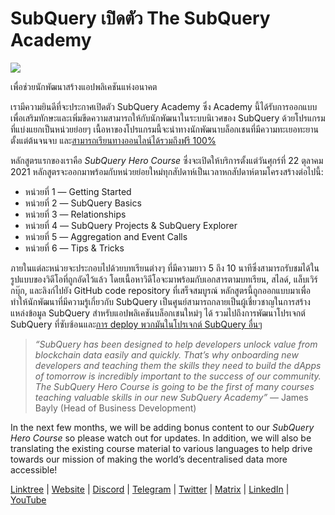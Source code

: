 # SubQuery เปิดตัว The SubQuery Academy

![](https://miro.medium.com/max/700/1*5zmCSCrmqL2gGE-BP_6rDQ.png)

เพื่อช่วยนักพัฒนาสร้างแอปพลิเคชันแห่งอนาคต

เรามีความยินดีที่จะประกาศเปิดตัว SubQuery Academy ซึ่ง Academy นี้ได้รับการออกแบบเพื่อเสริมทักษะและเพิ่มขีดความสามารถให้กับนักพัฒนาในระบบนิเวศของ SubQuery ด้วยโปรแกรมที่แบ่งแยกเป็นหน่วยย่อยๆ เนื้อหาของโปรแกรมนี้จะนำทางนักพัฒนาบล็อกเชนที่มีความทะเยอทะยานตั้งแต่ต้นจนจบ และ[สามารถเรียนทางออนไลน์ได้รวมถึงฟรี 100%](https://doc.subquery.network/)

หลักสูตรแรกของเราคือ *SubQuery Hero Course* ซึ่งจะเปิดให้บริการตั้งแต่วันศุกร์ที่ 22 ตุลาคม 2021 หลักสูตรจะออกมาพร้อมกับหน่วยย่อยใหม่ทุกสัปดาห์เป็นเวลาหกสัปดาห์ตามโครงสร้างต่อไปนี้:

-   หน่วยที่ 1 — Getting Started
-   หน่วยที่ 2 — SubQuery Basics
-   หน่วยที่ 3 — Relationships
-   หน่วยที่ 4 — SubQuery Projects & SubQuery Explorer
-   หน่วยที่ 5 — Aggregation and Event Calls
-   หน่วยที่ 6 — Tips & Tricks

ภายในแต่ละหน่วยจะประกอบไปด้วยบทเรียนต่างๆ ที่มีความยาว 5 ถึง 10 นาทีซึ่งสามารถรับชมได้ในรูปแบบของวิดีโอที่ถูกอัดไว้แล้ว โดยเนื้อหาวิดีโอจะมาพร้อมกับเอกสารตามบทเรียน, สไลด์, แล็บเวิร์กบุ๊ก, และลิงก์ไปยัง GitHub code repository ที่เสร็จสมบูรณ์ หลักสูตรนี้ถูกออกแบบมาเพื่อทำให้นักพัฒนาที่มีความรู้เกี่ยวกับ SubQuery เป็นศูนย์สามารถกลายเป็นผู้เชี่ยวชาญในการสร้างแหล่งข้อมูล SubQuery สำหรับแอปพลิเคชันบล็อกเชนใหม่ๆ ได้ รวมไปถึงการพัฒนาโปรเจกต์ SubQuery ที่ซับซ้อนและ[การ deploy พวกมันในโปรเจกต์ SubQuery อื่นๆ](https://project.subquery.network/)
> *“SubQuery has been designed to help developers unlock value from blockchain data easily and quickly. That’s why onboarding new developers and teaching them the skills they need to build the dApps of tomorrow is incredibly important to the success of our community. The SubQuery Hero Course is going to be the first of many courses teaching valuable skills in our new SubQuery Academy”* — James Bayly (Head of Business Development)

In the next few months, we will be adding bonus content to our *SubQuery Hero Course* so please watch out for updates. In addition, we will also be translating the existing course material to various languages to help drive towards our mission of making the world’s decentralised data more accessible!

[Linktree](https://linktr.ee/subquerynetwork)  |  [Website](https://subquery.network/)  |  [Discord](https://discord.com/invite/78zg8aBSMG)  |  [Telegram](https://t.me/subquerynetwork)  |  [Twitter](https://twitter.com/subquerynetwork)  |  [Matrix](https://matrix.to/#/#subquery:matrix.org)  |  [LinkedIn](https://www.linkedin.com/company/subquery)  |  [YouTube](https://www.youtube.com/channel/UCi1a6NUUjegcLHDFLr7CqLw)

